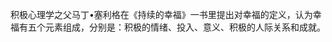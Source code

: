 
积极心理学之父马丁•塞利格在《持续的幸福》一书里提出对幸福的定义，认为幸福有五个元素组成，分别是：积极的情绪、投入、意义、积极的人际关系和成就。


















<!--stackedit_data:
eyJoaXN0b3J5IjpbLTE3MDUzODgyMzYsLTU0MDgxNjhdfQ==
-->